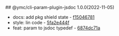 <a name="1.0.0"></a>## @ymc/cli-param-plugin-jsdoc 1.0.0(2022-11-05) 
- docs: add pkg shield state - [f15046781](https://github.com/ymc-github/js-idea/commit/9f15046781cff2e240ce3dff343130e23d7b204c "docs(core): add pkg shield state&#10;&#10;export handle as default&#10;&#10;generated by ymc@robot")
- style: lin code - [5fa2e444f](https://github.com/ymc-github/js-idea/commit/15fa2e444f25207323ba3d3cfe63285efe0a8a46 "style(core): lin code&#10;&#10;export handle as default&#10;&#10;generated by ymc@robot")
- feat: param to jsdoc typedef - [6874dc71a](https://github.com/ymc-github/js-idea/commit/96874dc71a2f66d1ae644e079f0566c92f89334d "feat(core): param to jsdoc typedef&#10;&#10;export class and instance&#10;&#10;generated by ymc@robot")
